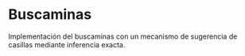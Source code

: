 # Buscaminas

Implementación del buscaminas con un mecanismo de sugerencia de casillas mediante inferencia exacta.
